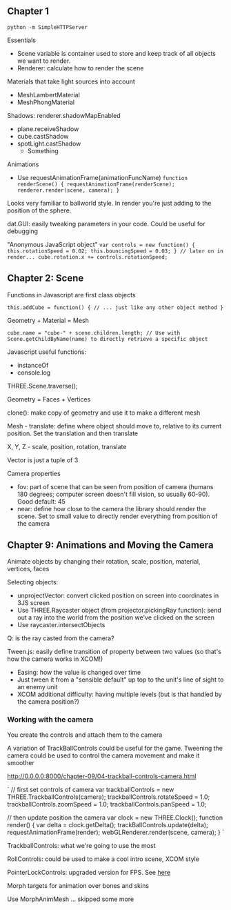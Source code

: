 ## Chapter 1
`
python -m SimpleHTTPServer
`

Essentials

* Scene variable is container used to store and keep track of all objects we want to render.
* Renderer: calculate how to render the scene

Materials that take light sources into account

* MeshLambertMaterial
* MeshPhongMaterial

Shadows: renderer.shadowMapEnabled

* plane.receiveShadow
* cube.castShadow
* spotLight.castShadow
    * Something

Animations

* Use requestAnimationFrame(animationFuncName)
`
function renderScene() {
    requestAnimationFrame(renderScene);
    renderer.render(scene, camera);
}
`

Looks very familiar to ballworld style. In render you're just adding to the position of the sphere.

dat.GUI: easily tweaking parameters in your code. Could be useful for debugging

"Anonymous JavaScript object"
`
var controls = new function() {
    this.rotationSpeed = 0.02;
    this.bouncingSpeed = 0.03;
}
// later on in render...
    cube.rotation.x += controls.rotationSpeed;
`

## Chapter 2: Scene

Functions in Javascript are first class objects

`
this.addCube = function() {
    // ... just like any other object method
}
`

Geometry + Material = Mesh

`
cube.name = "cube-" + scene.children.length;
// Use with Scene.getChildByName(name) to directly retrieve a specific object
`

Javascript useful functions:

* instanceOf
* console.log

THREE.Scene.traverse();

Geometry = Faces + Vertices

clone(): make copy of geometry and use it to make a different mesh

Mesh - translate: define where object should move to, relative to its current position. Set the translation and then translate

X, Y, Z - scale, position, rotation, translate

Vector is just a tuple of 3

Camera properties 

* fov: part of scene that can be seen from position of camera (humans 180 degrees; computer screen doesn't fill vision, so usually 60-90). Good default: 45
* near: define how close to the camera the library should render the scene. Set to small value to directly render everything from position of the camera

## Chapter 9: Animations and Moving the Camera

Animate objects by changing their rotation, scale, position, material, vertices, faces

Selecting objects:

* unprojectVector: convert clicked position on screen into coordinates in 3JS screen
* Use THREE.Raycaster object (from projector.pickingRay function): send out a ray into the world from the position we've clicked on the screen
* Use raycaster.intersectObjects

Q: is the ray casted from the camera?

Tween.js: easily define transition of property between two values (so that's how the camera works in XCOM!)
- Easing: how the value is changed over time
- Just tween it from a "sensible default" up top to the unit's line of sight to an enemy unit
- XCOM additional difficulty: having multiple levels (but is that handled by the camera position?)

<more tweening stuff and callbacks>

### Working with the camera

You create the controls and attach them to the camera

A variation of TrackBallControls could be useful for the game. Tweening the camera could be used to control the camera movement and make it smoother

http://0.0.0.0:8000/chapter-09/04-trackball-controls-camera.html

`
// first set controls of camera
var trackballControls = new THREE.TrackballControls(camera);
trackballControls.rotateSpeed = 1.0;
trackballControls.zoomSpeed = 1.0;
trackballControls.panSpeed = 1.0;

// then update position the camera
var clock = new THREE.Clock();
function render() {
    var delta = clock.getDelta();
    trackBallControls.update(delta);
    requestAnimationFrame(render);
    webGLRenderer.render(scene, camera);
}
`

TrackballControls: what we're going to use the most

RollControls: could be used to make a cool intro scene, XCOM style

PointerLockControls: upgraded version for FPS. See [here](http://stackoverflow.com/questions/12500874/three-js-first-person-controls)

Morph targets for animation over bones and skins

Use MorphAnimMesh
... skipped some more


